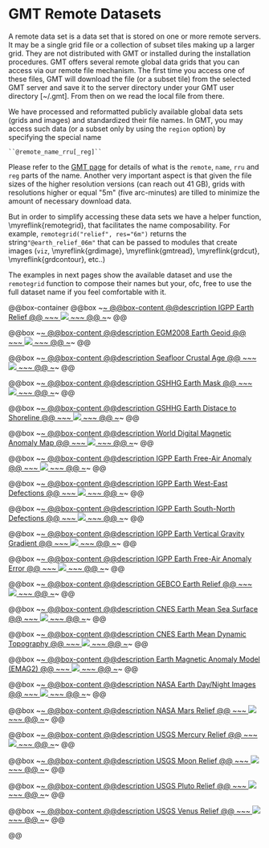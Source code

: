 # GMT Remote Datasets 

A remote data set is a data set that is stored on one or more remote servers. It may be a single grid
file or a collection of subset tiles making up a larger grid. They are not distributed with GMT or
installed during the installation procedures. GMT offers several remote global data grids that you
can access via our remote file mechanism. The first time you access one of these files, GMT will
download the file (or a subset tile) from the selected GMT server and save it to the server directory
under your GMT user directory [~/.gmt]. From then on we read the local file from there.

We have processed and reformatted publicly available global data sets (grids and images) and
standardized their file names. In GMT, you may access such data (or a subset only by using the
``region`` option) by specifying the special name

    ``@remote_name_rru[_reg]``

Please refer to the [GMT page](https://docs.generic-mapping-tools.org/dev/datasets/remote-data.html#currently-available-remote-data-sets)
for details of what is the `remote`, `name`, `rru` and `reg` parts of the name. Another very important
aspect is that given the file sizes of the higher resolution versions (can reach out 41 GB), grids with
resolutions higher or equal "5m" (five arc-minutes) are tilled to minimize the amount of necessary download data.

But in order to simplify accessing
these data sets we have a helper function, \myreflink{remotegrid}, that facilitates the name composability.
For example, ``remotegrid("relief", res="6m")`` returns the string``"@earth_relief_06m"`` that can be passed
to modules that create images (``viz``, \myreflink{grdimage}, \myreflink{gmtread}, \myreflink{grdcut}, \myreflink{grdcontour}, etc..)

The examples in next pages show the available dataset and use the ``remotegrid`` function to compose their names
but your, ofc, free to use the full dataset name if you feel comfortable with it.

@@box-container
  @@box
    ~~~<a class="boxlink" href="/tutorials/remote_datasets/relief/relief/">~~~
    @@box-content
      @@description
      IGPP Earth Relief
      @@
      ~~~
      <img src="/tutorials/remote_datasets/relief/tilelogo.jpg">
      ~~~
    @@
    ~~~</a>~~~
  @@

  @@box
    ~~~<a class="boxlink" href="/tutorials/remote_datasets/geoid/geoid/">~~~
    @@box-content
      @@description
      EGM2008 Earth Geoid
      @@
      ~~~
      <img src="/tutorials/remote_datasets/geoid/tilelogo.jpg">
      ~~~
    @@
    ~~~</a>~~~
  @@

  @@box
    ~~~<a class="boxlink" href="/tutorials/remote_datasets/age/age/">~~~
    @@box-content
      @@description
      Seafloor Crustal Age
      @@
      ~~~
      <img src="/tutorials/remote_datasets/age/tilelogo.jpg">
      ~~~
    @@
    ~~~</a>~~~
  @@

  @@box
    ~~~<a class="boxlink" href="/tutorials/remote_datasets/mask/mask/">~~~
    @@box-content
      @@description
      GSHHG Earth Mask
      @@
      ~~~
      <img src="/tutorials/remote_datasets/mask/tilelogo.jpg">
      ~~~
    @@
    ~~~</a>~~~
  @@

  @@box
    ~~~<a class="boxlink" href="/tutorials/remote_datasets/dist/dist/">~~~
    @@box-content
      @@description
      GSHHG Earth Distace to Shoreline
      @@
      ~~~
      <img src="/tutorials/remote_datasets/dist/tilelogo.jpg">
      ~~~
    @@
    ~~~</a>~~~
  @@

  @@box
    ~~~<a class="boxlink" href="/tutorials/remote_datasets/wdmam/wdmam/">~~~
    @@box-content
      @@description
      World Digital Magnetic Anomaly Map
      @@
      ~~~
      <img src="/tutorials/remote_datasets/wdmam/tilelogo.jpg">
      ~~~
    @@
    ~~~</a>~~~
  @@

  @@box
    ~~~<a class="boxlink" href="/tutorials/remote_datasets/faa/faa/">~~~
    @@box-content
      @@description
      IGPP Earth Free-Air Anomaly
      @@
      ~~~
      <img src="/tutorials/remote_datasets/faa/tilelogo.jpg">
      ~~~
    @@
    ~~~</a>~~~
  @@

  @@box
    ~~~<a class="boxlink" href="/tutorials/remote_datasets/edefl/edefl/">~~~
    @@box-content
      @@description
      IGPP Earth West-East Defections
      @@
      ~~~
      <img src="/tutorials/remote_datasets/edefl/tilelogo.jpg">
      ~~~
    @@
    ~~~</a>~~~
  @@

  @@box
    ~~~<a class="boxlink" href="/tutorials/remote_datasets/ndefl/ndefl/">~~~
    @@box-content
      @@description
      IGPP Earth South-North Defections
      @@
      ~~~
      <img src="/tutorials/remote_datasets/ndefl/tilelogo.jpg">
      ~~~
    @@
    ~~~</a>~~~
  @@

  @@box
    ~~~<a class="boxlink" href="/tutorials/remote_datasets/vgg/vgg/">~~~
    @@box-content
      @@description
      IGPP Earth Vertical Gravity Gradient
      @@
      ~~~
      <img src="/tutorials/remote_datasets/vgg/tilelogo.jpg">
      ~~~
    @@
    ~~~</a>~~~
  @@

  @@box
    ~~~<a class="boxlink" href="/tutorials/remote_datasets/faa_err/faa_err/">~~~
    @@box-content
      @@description
      IGPP Earth Free-Air Anomaly Error
      @@
      ~~~
      <img src="/tutorials/remote_datasets/faa_err/tilelogo.jpg">
      ~~~
    @@
    ~~~</a>~~~
  @@

  @@box
    ~~~<a class="boxlink" href="/tutorials/remote_datasets/gebco/gebco/">~~~
    @@box-content
      @@description
      GEBCO Earth Relief
      @@
      ~~~
      <img src="/tutorials/remote_datasets/gebco/tilelogo.jpg">
      ~~~
    @@
    ~~~</a>~~~
  @@

  @@box
    ~~~<a class="boxlink" href="/tutorials/remote_datasets/mss/mss/">~~~
    @@box-content
      @@description
      CNES Earth Mean Sea Surface
      @@
      ~~~
      <img src="/tutorials/remote_datasets/mss/tilelogo.jpg">
      ~~~
    @@
    ~~~</a>~~~
  @@
  
  @@box
    ~~~<a class="boxlink" href="/tutorials/remote_datasets/mdt/mdt/">~~~
    @@box-content
      @@description
      CNES Earth Mean Dynamic Topography
      @@
      ~~~
      <img src="/tutorials/remote_datasets/mdt/tilelogo.jpg">
      ~~~
    @@
    ~~~</a>~~~
  @@
  
  @@box
    ~~~<a class="boxlink" href="/tutorials/remote_datasets/mag/mag/">~~~
    @@box-content
      @@description
      Earth Magnetic Anomaly Model (EMAG2)
      @@
      ~~~
      <img src="/tutorials/remote_datasets/mag/tilelogo.jpg">
      ~~~
    @@
    ~~~</a>~~~
  @@

  @@box
    ~~~<a class="boxlink" href="/tutorials/remote_datasets/daynight/daynight/">~~~
    @@box-content
      @@description
      NASA Earth Day/Night Images
      @@
      ~~~
      <img src="/tutorials/remote_datasets/daynight/tilelogo.jpg">
      ~~~
    @@
    ~~~</a>~~~
  @@

  @@box
    ~~~<a class="boxlink" href="/tutorials/remote_datasets/mars/mars/">~~~
    @@box-content
      @@description
      NASA Mars Relief
      @@
      ~~~
      <img src="/tutorials/remote_datasets/mars/tilelogo.jpg">
      ~~~
    @@
    ~~~</a>~~~
  @@

  @@box
    ~~~<a class="boxlink" href="/tutorials/remote_datasets/mercury/mercury/">~~~
    @@box-content
      @@description
      USGS Mercury Relief
      @@
      ~~~
      <img src="/tutorials/remote_datasets/mercury/tilelogo.jpg">
      ~~~
    @@
    ~~~</a>~~~
  @@

  @@box
    ~~~<a class="boxlink" href="/tutorials/remote_datasets/moon/moon/">~~~
    @@box-content
      @@description
      USGS Moon Relief
      @@
      ~~~
      <img src="/tutorials/remote_datasets/moon/tilelogo.jpg">
      ~~~
    @@
    ~~~</a>~~~
  @@

  @@box
    ~~~<a class="boxlink" href="/tutorials/remote_datasets/pluto/pluto/">~~~
    @@box-content
      @@description
      USGS Pluto Relief
      @@
      ~~~
      <img src="/tutorials/remote_datasets/pluto/tilelogo.jpg">
      ~~~
    @@
    ~~~</a>~~~
  @@

  @@box
    ~~~<a class="boxlink" href="/tutorials/remote_datasets/venus/venus/">~~~
    @@box-content
      @@description
      USGS Venus Relief
      @@
      ~~~
      <img src="/tutorials/remote_datasets/venus/tilelogo.jpg">
      ~~~
    @@
    ~~~</a>~~~
  @@

@@
